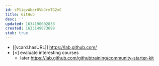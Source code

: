 ```yaml
---
id: sP1iqvWber0VbJrmTG2xC
title: GitHub
desc: ''
updated: 1634190602838
created: 1633149073698
stub: true
---
```


- [[vcard.hasURL]] https://lab.github.com/
- [<] evaluate interesting courses 
  - later https://lab.github.com/githubtraining/community-starter-kit
